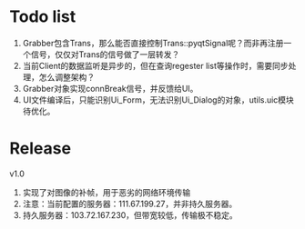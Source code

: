 # Todo list
1. Grabber包含Trans，那么能否直接控制Trans::pyqtSignal呢？而非再注册一个信号，仅仅对Trans的信号做了一层转发？
2. 当前Client的数据监听是异步的，但在查询regester list等操作时，需要同步处理，怎么调整架构？
3. Grabber对象实现connBreak信号，并反馈给UI。
4. UI文件编译后，只能识别Ui_Form，无法识别Ui_Dialog的对象，utils.uic模块待优化。

# Release
v1.0
1. 实现了对图像的补帧，用于恶劣的网络环境传输
2. 注意：当前配置的服务器：111.67.199.27，并非持久服务器。
3. 持久服务器：103.72.167.230，但带宽较低，传输极不稳定。
